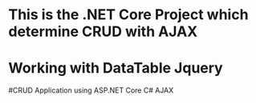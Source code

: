 # This is the .NET Core Project which determine CRUD with AJAX
# Working with DataTable Jquery
#CRUD Application using ASP.NET Core C# AJAX 

 
